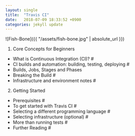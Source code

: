 ```yaml
---
layout: single
title:  "Travis CI"
date:   2018-07-09 18:33:52 +0900
categories: jekyll update
---
```


![Fish-Bone]({{ "/assets/fish-bone.jpg" | absolute_url }})

1. Core Concepts for Beginners
 - What is Continuous Integration (CI)? #
 - CI builds and automation: building, testing, deploying #
 - Builds, Jobs, Stages and Phases
 - Breaking the Build #
 - Infrastructure and environment notes #

 2. Getting Started
 - Prerequisites #
 - To get started with Travis CI #
 - Selecting a different programming language #
 - Selecting infrastructure (optional) #
 - More than running tests #
 - Further Reading #
